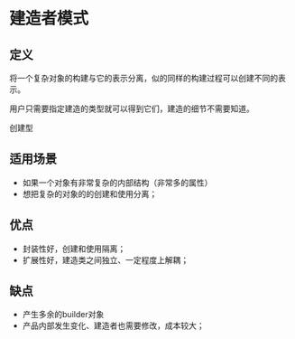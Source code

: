 # 建造者模式

## 定义

将一个复杂对象的构建与它的表示分离，似的同样的构建过程可以创建不同的表示。

用户只需要指定建造的类型就可以得到它们，建造的细节不需要知道。

创建型



## 适用场景

* 如果一个对象有非常复杂的内部结构（非常多的属性）
* 想把复杂的对象的的创建和使用分离；


## 优点

* 封装性好，创建和使用隔离；
* 扩展性好，建造类之间独立、一定程度上解耦；

## 缺点

* 产生多余的builder对象
* 产品内部发生变化、建造者也需要修改，成本较大；





